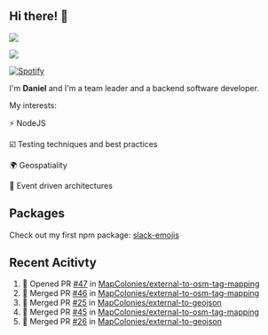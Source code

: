 ## Hi there! 👋
<p>
  <img src="https://i.imgur.com/agb7xe9.png" />
</p>
<p>
  <img src="https://github-readme-stats.vercel.app/api?username=syncush&theme=tokyonight">
</p>

[![Spotify](https://novatorem-rust.vercel.app/api/spotify)](https://open.spotify.com/user/syncush)

I'm **Daniel** and I'm a team leader and a backend software developer.

My interests:

⚡ NodeJS

☑️ Testing techniques and best practices

🌍 Geospatiality

🧠 Event driven architectures

## Packages
Check out my first npm package: [slack-emojis](https://www.npmjs.com/package/slack-emojis)

## Recent Acitivty
<!--START_SECTION:activity-->
1. 💪 Opened PR [#47](https://github.com/MapColonies/external-to-osm-tag-mapping/pull/47) in [MapColonies/external-to-osm-tag-mapping](https://github.com/MapColonies/external-to-osm-tag-mapping)
2. 🎉 Merged PR [#46](https://github.com/MapColonies/external-to-osm-tag-mapping/pull/46) in [MapColonies/external-to-osm-tag-mapping](https://github.com/MapColonies/external-to-osm-tag-mapping)
3. 🎉 Merged PR [#25](https://github.com/MapColonies/external-to-geojson/pull/25) in [MapColonies/external-to-geojson](https://github.com/MapColonies/external-to-geojson)
4. 🎉 Merged PR [#45](https://github.com/MapColonies/external-to-osm-tag-mapping/pull/45) in [MapColonies/external-to-osm-tag-mapping](https://github.com/MapColonies/external-to-osm-tag-mapping)
5. 🎉 Merged PR [#26](https://github.com/MapColonies/external-to-geojson/pull/26) in [MapColonies/external-to-geojson](https://github.com/MapColonies/external-to-geojson)
<!--END_SECTION:activity-->
